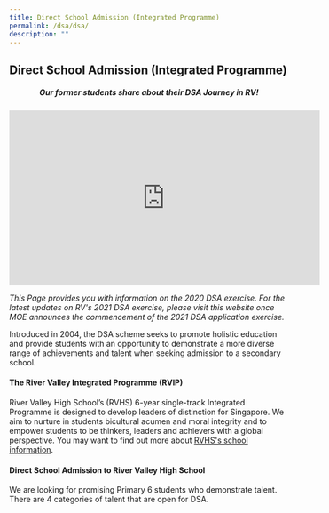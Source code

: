 ```yaml
---
title: Direct School Admission (Integrated Programme)
permalink: /dsa/dsa/
description: ""
---
```

## Direct School Admission (Integrated Programme)

##### <center>Our former students share about their DSA Journey in RV!</center>

<iframe width="560" height="315" align ="center" src="https://www.youtube.com/embed/4vca6BI44wY" title="DSA" frameborder="0" allow="accelerometer; autoplay; clipboard-write; encrypted-media; gyroscope; picture-in-picture; web-share" allowfullscreen></iframe>

_This Page provides you with information on the 2020 DSA exercise. For the latest updates on RV's 2021 DSA exercise, please visit this website once MOE announces the commencement of the 2021 DSA application exercise._

Introduced in 2004, the DSA scheme seeks to promote holistic education and provide students with an opportunity to demonstrate a more diverse range of achievements and talent when seeking admission to a secondary school.

#### The River Valley Integrated Programme (RVIP)

River Valley High School’s (RVHS) 6-year single-track Integrated Programme is designed to develop leaders of distinction for Singapore. We aim to nurture in students bicultural acumen and moral integrity and to empower students to be thinkers, leaders and achievers with a global perspective. You may want to find out more about [RVHS's school information](https://rivervalleyhigh.moe.edu.sg/about-rv/a-world-class-educational-institution).

#### Direct School Admission to River Valley High School

We are looking for promising Primary 6 students who demonstrate talent. There are 4 categories of talent that are open for DSA.